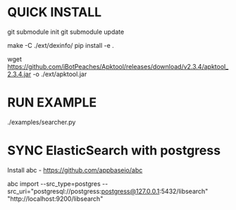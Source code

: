 # QUICK INSTALL

git submodule init
git submodule update

make -C ./ext/dexinfo/
pip install -e .

wget https://github.com/iBotPeaches/Apktool/releases/download/v2.3.4/apktool_2.3.4.jar -o ./ext/apktool.jar

# RUN EXAMPLE

./examples/searcher.py

# SYNC ElasticSearch with postgress
Install abc - https://github.com/appbaseio/abc

abc import --src_type=postgres --src_uri="postgresql://postgress:postgress@127.0.0.1:5432/libsearch" "http://localhost:9200/libsearch"